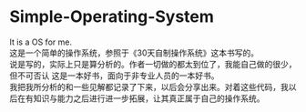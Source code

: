 # Simple-Operating-System
It is a OS for me.  
这是一个简单的操作系统，参照于《30天自制操作系统》这本书写的。  
说是写的，实际上只是算分析的。作者一切做的都太到位了，我能自己做的很少，但不可否认 这是一本好书，面向于非专业人员的一本好书。  
我把我所分析的和一些见解都记录了下来，以后会分享出来。对着这些代码，我以后在有知识与能力之后进行进一步拓展，让其真正属于自己的操作系统。  
